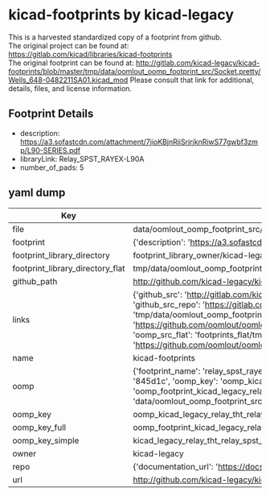 # kicad-footprints by kicad-legacy  
This is a harvested standardized copy of a footprint from github.  
The original project can be found at:  
https://gitlab.com/kicad/libraries/kicad-footprints  
The original footprint can be found at:
http://gitlab.com/kicad-legacy/kicad-footprints/blob/master/tmp/data/oomlout_oomp_footprint_src/Socket.pretty/Wells_648-0482211SA01.kicad_mod
Please consult that link for additional, details, files, and license information.  
## Footprint Details
* description: https://a3.sofastcdn.com/attachment/7jioKBjnRiiSrjrjknRiwS77gwbf3zmp/L90-SERIES.pdf  
* libraryLink: Relay_SPST_RAYEX-L90A  
* number_of_pads: 5  
## yaml dump  
| Key | Value |  
| --- | --- |  
| file | data/oomlout_oomp_footprint_src/kicad-footprints/Relay_THT.pretty/Relay_SPST_RAYEX-L90A.kicad_mod |  
| footprint | {'description': 'https://a3.sofastcdn.com/attachment/7jioKBjnRiiSrjrjknRiwS77gwbf3zmp/L90-SERIES.pdf', 'libraryLink': 'Relay_SPST_RAYEX-L90A', 'number_of_pads': 5} |  
| footprint_library_directory | footprint_library_owner/kicad-legacy_kicad-footprints |  
| footprint_library_directory_flat | tmp/data/oomlout_oomp_footprint_src/footprints_flat/kicad_legacy_relay_tht_relay_spst_rayex_l90a/working |  
| github_path | http://github.com/kicad-legacy/kicad-footprints/blob/master/tmp/data/oomlout_oomp_footprint_src/Relay_THT.pretty/Relay_SPST_RAYEX-L90A.kicad_mod |  
| links | {'github_src': 'http://gitlab.com/kicad-legacy/kicad-footprints/blob/master/tmp/data/oomlout_oomp_footprint_src/Socket.pretty/Wells_648-0482211SA01.kicad_mod', 'github_src_repo': 'https://gitlab.com/kicad/libraries/kicad-footprints', 'oomp_bot': 'tmp/data/oomlout_oomp_footprint_src/footprints/kicad_legacy_relay_tht_relay_spst_rayex_l90a/working', 'oomp_bot_github': 'https://github.com/oomlout/oomlout_oomp_footprint_bot/tree/main/tmp/data/oomlout_oomp_footprint_src/footprints/kicad_legacy_relay_tht_relay_spst_rayex_l90a/working', 'oomp_src_flat': 'footprints_flat/tmp/data/oomlout_oomp_footprint_src/footprints_flat/kicad_legacy_relay_tht_relay_spst_rayex_l90a/working', 'oomp_src_flat_github': 'https://github.com/oomlout/oomlout_oomp_footprint_src/tree/main/tmp/data/oomlout_oomp_footprint_src/footprints_flat/kicad_legacy_relay_tht_relay_spst_rayex_l90a/working'} |  
| name | kicad-footprints |  
| oomp | {'footprint_name': 'relay_spst_rayex_l90a', 'library_name': 'relay_tht', 'md5': '845d1ca2e12a43378be0901d61164f4f', 'md5_10': '845d1ca2e1', 'md5_5': '845d1', 'md5_6': '845d1c', 'oomp_key': 'oomp_kicad_legacy_relay_tht_relay_spst_rayex_l90a', 'oomp_key_extra': 'oomp_footprint_kicad_legacy_relay_tht_relay_spst_rayex_l90a', 'oomp_key_full': 'oomp_footprint_kicad_legacy_relay_tht_relay_spst_rayex_l90a_845d1c', 'oomp_key_simple': 'kicad_legacy_relay_tht_relay_spst_rayex_l90a', 'original_filename': 'data/oomlout_oomp_footprint_src/kicad-footprints/Relay_THT.pretty/Relay_SPST_RAYEX-L90A.kicad_mod', 'owner_name': 'kicad_legacy'} |  
| oomp_key | oomp_kicad_legacy_relay_tht_relay_spst_rayex_l90a |  
| oomp_key_full | oomp_footprint_kicad_legacy_relay_tht_relay_spst_rayex_l90a |  
| oomp_key_simple | kicad_legacy_relay_tht_relay_spst_rayex_l90a |  
| owner | kicad-legacy |  
| repo | {'documentation_url': 'https://docs.github.com/rest/repos/repos#get-a-repository', 'message': 'Not Found'} |  
| url | http://github.com/kicad-legacy/kicad-footprints |  

